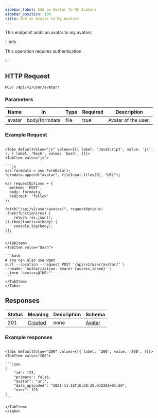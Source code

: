 ```yaml
---
sidebar_label: Add an Avatar to My Avatars
sidebar_position: 100
title: Add an Avatar to My Avatars
---
```


This endpoint adds an avatar to my avatars

:::info

This operation requires authentication.

:::


## HTTP Request

`POST /api/v2/user/avatar/`

### Parameters

|Name|In|Type|Required|Description|
|---|---|---|---|---|
|avatar|body/formdata|file|true|Avatar of the user.|

### Example Request

````mdx-code-block

<Tabs defaultValue="js" values={[{ label: 'JavaScript', value: 'js', }, { label: 'Bash', value: 'bash', }]}>
<TabItem value="js">

```js
var formdata = new FormData();
formdata.append("avatar", fileInput.files[0], "URL");

var requestOptions = {
  method: 'POST',
  body: formdata,
  redirect: 'follow'
};

fetch("/api/v2/user/avatar/", requestOptions)
.then(function(res) {
    return res.json();
}).then(function(body) {
    console.log(body);
});
```

</TabItem>
<TabItem value="bash">

```bash
# You can also use wget
curl --location --request POST '/api/v2/user/avatar/' \
--header 'Authorization: Bearer {access_token}' \
--form 'avatar=@"URL"'
```
</TabItem>
</Tabs>
````

## Responses

|Status|Meaning|Description|Schema|
|---|---|---|---|
|201|[Created](https://tools.ietf.org/html/rfc7231#section-6.3.2)|none|[Avatar](/docs/apireference/v2/schemas/avatar)|

### Example responses


````mdx-code-block

<Tabs defaultValue="200" values={[{ label: '200', value: '200', }]}>
<TabItem value="200">

```json
{
    "id": 123,
    "primary": false,
    "avatar": "url",
    "date_uploaded": "2021-11-18T16:28:35.042201+01:00",
    "user": 123
}
```

</TabItem>
</Tabs>
````